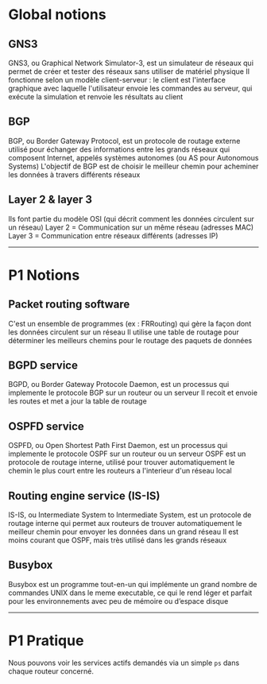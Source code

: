 # Global notions

## GNS3

GNS3, ou Graphical Network Simulator-3, est un simulateur de réseaux qui permet de créer et tester des réseaux sans utiliser de matériel physique
Il fonctionne selon un modèle client-serveur : le client est l'interface graphique avec laquelle l'utilisateur envoie les commandes au serveur, qui exécute la simulation et renvoie les résultats au client

## BGP

BGP, ou Border Gateway Protocol, est un protocole de routage externe utilisé pour échanger des informations entre les grands réseaux qui composent Internet, appelés systèmes autonomes (ou AS pour Autonomous Systems)
L'objectif de BGP est de choisir le meilleur chemin pour acheminer les données à travers différents réseaux

## Layer 2 & layer 3

Ils font partie du modèle OSI (qui décrit comment les données circulent sur un réseau)
Layer 2 = Communication sur un même réseau (adresses MAC)
Layer 3 = Communication entre réseaux différents (adresses IP)

---

# P1 Notions

## Packet routing software

C'est un ensemble de programmes (ex : FRRouting) qui gère la façon dont les données circulent sur un réseau
Il utilise une table de routage pour déterminer les meilleurs chemins pour le routage des paquets de données

## BGPD service

BGPD, ou Border Gateway Protocole Daemon, est un processus qui implemente le protocole BGP sur un routeur ou un serveur
Il recoit et envoie les routes et met a jour la table de routage

## OSPFD service

OSPFD, ou Open Shortest Path First Daemon, est un processus qui implemente le protocole OSPF sur un routeur ou un serveur
OSPF est un protocole de routage interne, utilisé pour trouver automatiquement le chemin le plus court entre les routeurs a l'interieur d'un réseau local

## Routing engine service (IS-IS)

IS-IS, ou Intermediate System to Intermediate System, est un protocole de routage interne qui permet aux routeurs de trouver automatiquement le meilleur chemin pour envoyer les données dans un grand réseau
Il est moins courant que OSPF, mais très utilisé dans les grands réseaux

## Busybox

Busybox est un programme tout-en-un qui implémente un grand nombre de commandes UNIX dans le meme executable, ce qui le rend léger et parfait pour les environnements avec peu de mémoire ou d’espace disque

---

# P1 Pratique

Nous pouvons voir les services actifs demandés via un simple `ps` dans chaque routeur concerné.